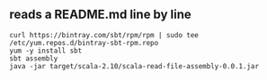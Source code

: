 ## reads a README.md line by line
```
curl https://bintray.com/sbt/rpm/rpm | sudo tee /etc/yum.repos.d/bintray-sbt-rpm.repo
yum -y install sbt
sbt assembly
java -jar target/scala-2.10/scala-read-file-assembly-0.0.1.jar
